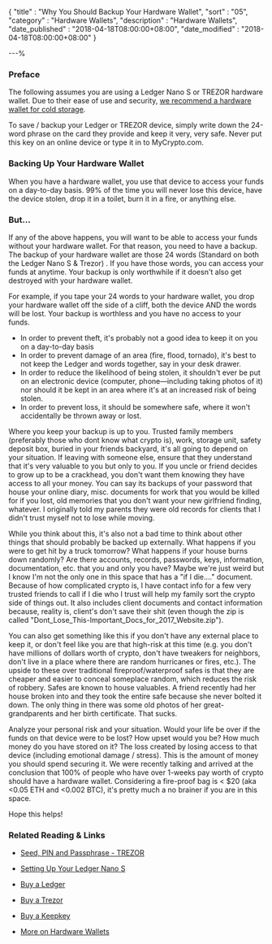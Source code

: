 {
"title"       : "Why You Should Backup Your Hardware Wallet",
"sort"        : "05",
"category"    : "Hardware Wallets",
"description" : "Hardware Wallets",
"date_published" : "2018-04-18T08:00:00+08:00",
"date_modified"  : "2018-04-18T08:00:00+08:00"
}

---%


### Preface

The following assumes you are using a Ledger Nano S or TREZOR hardware wallet. Due to their ease of use and security, [we recommend a hardware wallet for cold storage](https://support.mycrypto.com/hardware-wallets/hardware-wallet-recommendations.html).

To save / backup your Ledger or TREZOR device, simply write down the 24-word phrase on the card they provide and keep it very, very safe. Never put this key on an online device or type it in to MyCrypto.com.

### Backing Up Your Hardware Wallet

When you have a hardware wallet, you use that device to access your funds on a day-to-day basis. 99% of the time you will never lose this device, have the device stolen, drop it in a toilet, burn it in a fire, or anything else.

### But...

If any of the above happens, you will want to be able to access your funds without your hardware wallet. For that reason, you need to have a backup. The backup of your hardware wallet are those 24 words (Standard on both the Ledger Nano S & Trezor) . If you have those words, you can access your funds at anytime. Your backup is only worthwhile if it doesn't also get destroyed with your hardware wallet.

For example, if you tape your 24 words to your hardware wallet, you drop your hardware wallet off the side of a cliff, both the device AND the words will be lost. Your backup is worthless and you have no access to your funds.

* In order to prevent theft, it's probably not a good idea to keep it on you on a day-to-day basis
* In order to prevent damage of an area (fire, flood, tornado), it's best to not keep the Ledger and words together, say in your desk drawer.
* In order to reduce the likelihood of being stolen, it shouldn't ever be put on an electronic device (computer, phone—including taking photos of it) nor should it be kept in an area where it's at an increased risk of being stolen.
* In order to prevent loss, it should be somewhere safe, where it won't accidentally be thrown away or lost.

Where you keep your backup is up to you. Trusted family members (preferably those who dont know what crypto is), work, storage unit, safety deposit box, buried in your friends backyard, it's all going to depend on your situation. If leaving with someone else, ensure that they understand that it's very valuable to you but only to you. If you uncle or friend decides to grow up to be a crackhead, you don't want them knowing they have access to all your money. You can say its backups of your password that house your online diary, misc. documents for work that you would be killed for if you lost, old memories that you don't want your new girlfriend finding, whatever. I originally told my parents they were old records for clients that I didn't trust myself not to lose while moving.

While you think about this, it's also not a bad time to think about other things that should probably be backed up externally. What happens if you were to get hit by a truck tomorrow? What happens if your house burns down randomly? Are there accounts, records, passwords, keys, information, documentation, etc. that you and only you have? Maybe we're just weird but I know I'm not the only one in this space that has a "if I die...." document. Because of how complicated crypto is, I have contact info for a few very trusted friends to call if I die who I trust will help my family sort the crypto side of things out. It also includes client documents and contact information because, reality is, client's don't save their shit (even though the zip is called "Dont_Lose_This-Important_Docs_for_2017_Website.zip").

You can also get something like this if you don't have any external place to keep it, or don't feel like you are that high-risk at this time (e.g. you don't have millions of dollars worth of crypto, don't have tweakers for neighbors, don't live in a place where there are random hurricanes or fires, etc.). The upside to these over traditional fireproof/waterproof safes is that they are cheaper and easier to conceal someplace random, which reduces the risk of robbery. Safes are known to house valuables. A friend recently had her house broken into and they took the entire safe because she never bolted it down. The only thing in there was some old photos of her great-grandparents and her birth certificate. That sucks.

Analyze your personal risk and your situation. Would your life be over if the funds on that device were to be lost? How upset would you be? How much money do you have stored on it? The loss created by losing access to that device (including emotional damage / stress). This is the amount of money you should spend securing it. We were recently talking and arrived at the conclusion that 100% of people who have over 1-weeks pay worth of crypto should have a hardware wallet. Considering a fire-proof bag is < $20 (aka <0.05 ETH and <0.002 BTC), it's pretty much a no brainer if you are in this space.

Hope this helps!

### Related Reading & Links

* [Seed, PIN and Passphrase - TREZOR](https://blog.trezor.io/seed-pin-passphrase-e15d14a0b546)

* [Setting Up Your Ledger Nano S](https://www.ledgerwallet.com/start/ledger-nano-s)

* [Buy a Ledger](https://www.ledgerwallet.com/r/1985?path=/products/)

* [Buy a Trezor](https://shop.trezor.io?a=mycrypto.com)

* [Buy a Keepkey](http://keepkey.go2cloud.org/aff_c?offer_id=1&aff_id=4086)

* [More on Hardware Wallets](https://support.mycrypto.com/hardware-wallets/)


